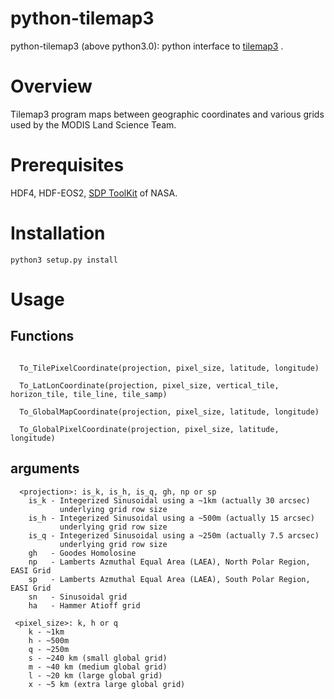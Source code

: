 # python-tilemap3
python-tilemap3 (above python3.0): python interface  to [tilemap3](https://landweb.nascom.nasa.gov/developers/tilemap/tilemap3_r4_0.tar) .

# Overview
Tilemap3 program maps between geographic coordinates and various grids used by the
MODIS Land Science Team.

# Prerequisites
HDF4, HDF-EOS2, [SDP ToolKit](https://observer.gsfc.nasa.gov/ftp/edhs/sdptk/previous_releases/) of NASA.

# Installation
```
python3 setup.py install
```

# Usage

## Functions
```

  To_TilePixelCoordinate(projection, pixel_size, latitude, longitude)
  
  To_LatLonCoordinate(projection, pixel_size, vertical_tile, horizon_tile, tile_line, tile_samp)
  
  To_GlobalMapCoordinate(projection, pixel_size, latitude, longitude)
  
  To_GlobalPixelCoordinate(projection, pixel_size, latitude, longitude)
 ``` 
 ## arguments
 ```
   <projection>: is_k, is_h, is_q, gh, np or sp
     is_k - Integerized Sinusoidal using a ~1km (actually 30 arcsec) 
            underlying grid row size
     is_h - Integerized Sinusoidal using a ~500m (actually 15 arcsec)
            underlying grid row size
     is_q - Integerized Sinusoidal using a ~250m (actually 7.5 arcsec)
            underlying grid row size
     gh   - Goodes Homolosine
     np   - Lamberts Azmuthal Equal Area (LAEA), North Polar Region, EASI Grid
     sp   - Lamberts Azmuthal Equal Area (LAEA), South Polar Region, EASI Grid
     sn   - Sinusoidal grid
     ha   - Hammer Atioff grid

  <pixel_size>: k, h or q
     k - ~1km
     h - ~500m
     q - ~250m
     s - ~240 km (small global grid)
     m - ~40 km (medium global grid)
     l - ~20 km (large global grid)
     x - ~5 km (extra large global grid)
```
  
 
  
